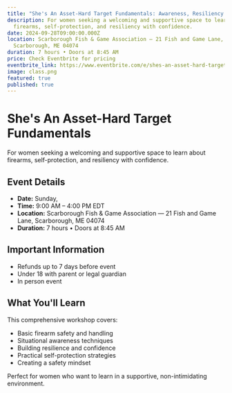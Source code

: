 ```yaml
---
title: "She's An Asset-Hard Target Fundamentals: Awareness, Resiliency & Firearms"
description: For women seeking a welcoming and supportive space to learn about
  firearms, self-protection, and resiliency with confidence.
date: 2024-09-28T09:00:00.000Z
location: Scarborough Fish & Game Association — 21 Fish and Game Lane,
  Scarborough, ME 04074
duration: 7 hours • Doors at 8:45 AM
price: Check Eventbrite for pricing
eventbrite_link: https://www.eventbrite.com/e/shes-an-asset-hard-target-fundamentals-awareness-resiliency-firearms-tickets-1584233808969?aff=oddtdtcreator
image: class.png
featured: true
published: true
---
```

# She's An Asset-Hard Target Fundamentals

For women seeking a welcoming and supportive space to learn about firearms, self-protection, and resiliency with confidence.

## Event Details

* **Date:** Sunday, 
* **Time:** 9:00 AM – 4:00 PM EDT
* **Location:** Scarborough Fish & Game Association — 21 Fish and Game Lane, Scarborough, ME 04074
* **Duration:** 7 hours • Doors at 8:45 AM

## Important Information

* Refunds up to 7 days before event
* Under 18 with parent or legal guardian
* In person event

## What You'll Learn

This comprehensive workshop covers:

* Basic firearm safety and handling
* Situational awareness techniques
* Building resilience and confidence
* Practical self-protection strategies
* Creating a safety mindset

Perfect for women who want to learn in a supportive, non-intimidating environment.